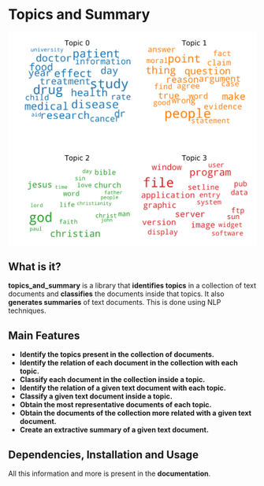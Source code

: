 # Topics and Summary

![Example of some of the topics obtained with this tool on the 20_newsgroups dataset](topics_and_summary/docs/source/images/intro/wordcloud0.png)

## What is it?

**topics_and_summary** is a library that **identifies topics** in a collection of text documents and **classifies** the documents inside that topics. It also **generates summaries** of text documents. This is done using NLP techniques.

## Main Features
* **Identify the topics present in the collection of documents.**
* **Identify the relation of each document in the collection with each topic.**
* **Classify each document in the collection inside a topic.**
* **Identify the relation of a given text document with each topic.**
* **Classify a given text document inside a topic.**
* **Obtain the most representative documents of each topic.**
* **Obtain the documents of the collection more related with a given text document.**
* **Create an extractive summary of a given text document.**

## Dependencies, Installation and Usage
All this information and more is present in the **documentation**.

